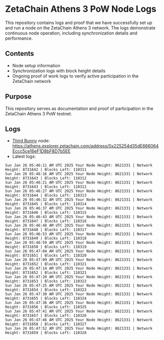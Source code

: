 # ZetaChain Athens 3 PoW Node Logs
This repository contains logs and proof that we have successfully set up and run a node on the ZetaChain Athens 3 network. The logs demonstrate continuous node operation, including synchronization details and performance.

## Contents
- Node setup information
- Synchronization logs with block height details
- Ongoing proof of work logs to verify active participation in the ZetaChain network

## Purpose
This repository serves as documentation and proof of participation in the ZetaChain Athens 3 PoW testnet.

## Logs

- [Third Bunny](https://thirdbunny.xyz/) node: https://athens.explorer.zetachain.com/address/0x225254d35dE666064Eccc5ce16eF1D8bF8D7b5EE
- Latest logs:
```
Sun Jan 26 05:46:11 AM UTC 2025 Your Node Height: 8621331 | Network Height: 8731642 | Blocks Left: 110311
Sun Jan 26 05:46:16 AM UTC 2025 Your Node Height: 8621331 | Network Height: 8731643 | Blocks Left: 110312
Sun Jan 26 05:46:21 AM UTC 2025 Your Node Height: 8621331 | Network Height: 8731643 | Blocks Left: 110312
Sun Jan 26 05:46:27 AM UTC 2025 Your Node Height: 8621331 | Network Height: 8731644 | Blocks Left: 110313
Sun Jan 26 05:46:32 AM UTC 2025 Your Node Height: 8621331 | Network Height: 8731645 | Blocks Left: 110314
Sun Jan 26 05:46:37 AM UTC 2025 Your Node Height: 8621331 | Network Height: 8731646 | Blocks Left: 110315
Sun Jan 26 05:46:43 AM UTC 2025 Your Node Height: 8621331 | Network Height: 8731647 | Blocks Left: 110316
Sun Jan 26 05:46:48 AM UTC 2025 Your Node Height: 8621331 | Network Height: 8731648 | Blocks Left: 110317
Sun Jan 26 05:46:53 AM UTC 2025 Your Node Height: 8621331 | Network Height: 8731649 | Blocks Left: 110318
Sun Jan 26 05:46:59 AM UTC 2025 Your Node Height: 8621331 | Network Height: 8731650 | Blocks Left: 110319
Sun Jan 26 05:47:04 AM UTC 2025 Your Node Height: 8621331 | Network Height: 8731651 | Blocks Left: 110320
Sun Jan 26 05:47:09 AM UTC 2025 Your Node Height: 8621331 | Network Height: 8731652 | Blocks Left: 110321
Sun Jan 26 05:47:14 AM UTC 2025 Your Node Height: 8621331 | Network Height: 8731652 | Blocks Left: 110321
Sun Jan 26 05:47:20 AM UTC 2025 Your Node Height: 8621331 | Network Height: 8731653 | Blocks Left: 110322
Sun Jan 26 05:47:25 AM UTC 2025 Your Node Height: 8621331 | Network Height: 8731654 | Blocks Left: 110323
Sun Jan 26 05:47:30 AM UTC 2025 Your Node Height: 8621331 | Network Height: 8731655 | Blocks Left: 110324
Sun Jan 26 05:47:36 AM UTC 2025 Your Node Height: 8621331 | Network Height: 8731656 | Blocks Left: 110325
Sun Jan 26 05:47:41 AM UTC 2025 Your Node Height: 8621331 | Network Height: 8731657 | Blocks Left: 110326
Sun Jan 26 05:47:46 AM UTC 2025 Your Node Height: 8621331 | Network Height: 8731658 | Blocks Left: 110327
Sun Jan 26 05:47:52 AM UTC 2025 Your Node Height: 8621331 | Network Height: 8731659 | Blocks Left: 110328
```
